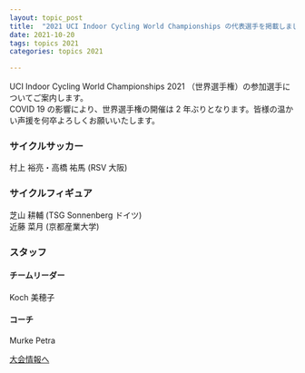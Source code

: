 ```yaml
---
layout: topic_post
title:  "2021 UCI Indoor Cycling World Championships の代表選手を掲載しました。"
date: 2021-10-20
tags: topics 2021
categories: topics 2021

---
```


UCI Indoor Cycling World Championships 2021 （世界選手権）の参加選手についてご案内します。  
COVID 19 の影響により、世界選手権の開催は 2 年ぶりとなります。皆様の温かい声援を何卒よろしくお願いいたします。

### サイクルサッカー

村上 裕亮・高橋 祐馬 (RSV 大阪)

### サイクルフィギュア

芝山 耕輔 (TSG Sonnenberg ドイツ)  
近藤 菜月 (京都産業大学)

### スタッフ
#### チームリーダー
Koch 美穂子
#### コーチ
Murke Petra

<a class="btn btn-primary btn-sm" href="{{ site.baseurl }}{% post_url /competition_info/2021/2021-10-29-world-championships-2021 %}">大会情報へ</a>
